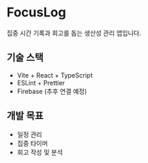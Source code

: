 # FocusLog

집중 시간 기록과 회고를 돕는 생산성 관리 앱입니다.

## 기술 스택

- Vite + React + TypeScript
- ESLint + Prettier
- Firebase (추후 연결 예정)

## 개발 목표

- 일정 관리
- 집중 타이머
- 회고 작성 및 분석
